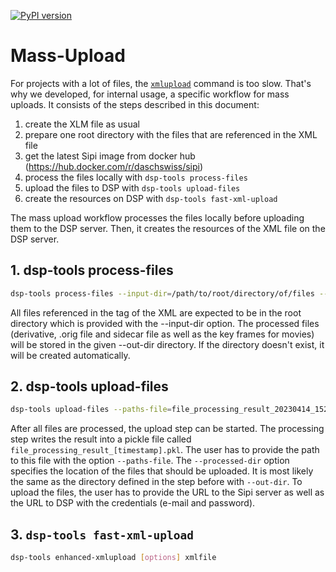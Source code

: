[![PyPI version](https://badge.fury.io/py/dsp-tools.svg)](https://badge.fury.io/py/dsp-tools)

# Mass-Upload

For projects with a lot of files, 
the [`xmlupload`](../cli-commands.md#xmlupload) command is too slow.
That's why we developed, for internal usage, a specific workflow for mass uploads. 
It consists of the steps described in this document:

1. create the XLM file as usual
2. prepare one root directory with the files that are referenced in the XML file
3. get the latest Sipi image from docker hub (https://hub.docker.com/r/daschswiss/sipi)
4. process the files locally with `dsp-tools process-files`
5. upload the files to DSP with `dsp-tools upload-files`
6. create the resources on DSP with `dsp-tools fast-xml-upload`

The mass upload workflow processes the files locally before uploading them to the DSP server.
Then, it creates the resources of the XML file on the DSP server.

## 1. dsp-tools process-files

```bash
dsp-tools process-files --input-dir=/path/to/root/directory/of/files --out-dir=/path/to/output/directory /path/to/xml/file/data.xml 
```

All files referenced in the <bitstream> tag of the XML are expected to be in the root directory which is provided with the --input-dir option.
The processed files (derivative, .orig file and sidecar file as well as the key frames for movies) will be stored in the
given --out-dir directory.
If the directory doesn't exist, it will be created automatically.

## 2. dsp-tools upload-files

```bash
dsp-tools upload-files --paths-file=file_processing_result_20230414_152810.pkl --processed-dir=/path/to/output/directory --sipi-url=http://localhost:1024 --dsp-url=http://0.0.0.0:3333 --user=root@example.com --password=test
```

After all files are processed,
the upload step can be started.
The processing step writes the result into a pickle file called `file_processing_result_[timestamp].pkl`.
The user has to provide the path to this file with the option `--paths-file`.
The `--processed-dir` option specifies the location of the files that should be uploaded.
It is most likely the same as the directory defined in the step before with `--out-dir`.
To upload the files, the user has to provide the URL to the Sipi server as well as the URL to DSP with the credentials
(e-mail and password).


## 3. `dsp-tools fast-xml-upload`

```bash
dsp-tools enhanced-xmlupload [options] xmlfile
```
